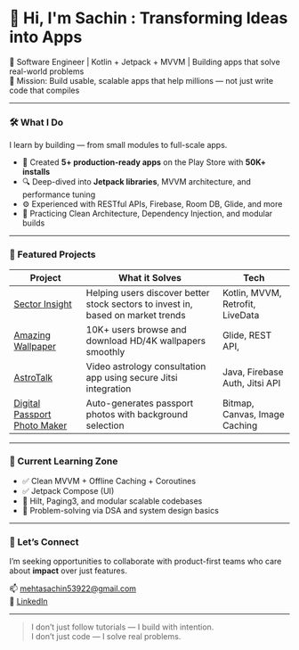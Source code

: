 # 👋 Hi, I'm Sachin : Transforming Ideas into Apps

🚀 Software Engineer | Kotlin + Jetpack + MVVM | Building apps that solve real-world problems  
🎯 Mission: Build usable, scalable apps that help millions — not just write code that compiles  

---

### 🛠️ What I Do

I learn by building — from small modules to full-scale apps.

- 📱 Created **5+ production-ready apps** on the Play Store with **50K+ installs**
- 🔍 Deep-dived into **Jetpack libraries**, MVVM architecture, and performance tuning
- ⚙️ Experienced with RESTful APIs, Firebase, Room DB, Glide, and more
- 🧪 Practicing Clean Architecture, Dependency Injection, and modular builds

---

### 🚀 Featured Projects

| Project | What it Solves | Tech |
|--------|----------------|------|
| [Sector Insight](https://github.com/sachinmehta07/SectorInsight) | Helping users discover better stock sectors to invest in, based on market trends | Kotlin, MVVM, Retrofit, LiveData |
| [Amazing Wallpaper](https://play.google.com/store/apps/details?id=com.yttechnolab.amazingwallpaper) | 10K+ users browse and download HD/4K wallpapers smoothly | Glide, REST API, 
| [AstroTalk](https://github.com/sachinmehta07/Astrotalk) | Video astrology consultation app using secure Jitsi integration | Java, Firebase Auth, Jitsi API |
| [Digital Passport Photo Maker](https://play.google.com/store/apps/details?id=digitalyttechnolab.passport.photomaker) | Auto-generates passport photos with background selection | Bitmap, Canvas, Image Caching |

---

### 🔬 Current Learning Zone

- ✅ Clean MVVM + Offline Caching + Coroutines
- ✅ Jetpack Compose (UI)
- 🔄 Hilt, Paging3, and modular scalable codebases
- 🧠 Problem-solving via DSA and system design basics

---

### 🤝 Let’s Connect

I’m seeking opportunities to collaborate with product-first teams who care about **impact** over just features.

📫 [mehtasachin53922@gmail.com](mailto:mehtasachin53922@gmail.com)  
🔗 [LinkedIn](https://linkedin.com/in/sachin-m-315a85171)

---

> I don’t just follow tutorials — I build with intention.  
> I don’t just code — I solve real problems.

